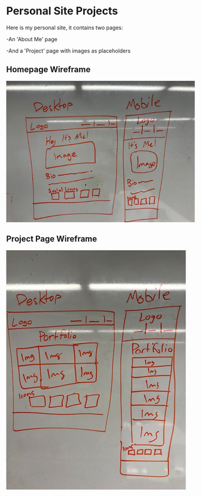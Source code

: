 # Personal Site Projects

Here is my personal site, it contains two pages:

-An 'About Me' page

-And a 'Project' page with images as placeholders

## Homepage Wireframe
![screen shot](homepage.jpg)

## Project Page Wireframe
![screen shot](portfolio.jpg)
